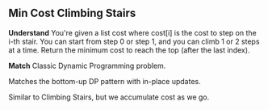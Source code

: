 ## Min Cost Climbing Stairs
**Understand**
You're given a list cost where cost[i] is the cost to step on the i-th stair.
You can start from step 0 or step 1, and you can climb 1 or 2 steps at a time.
Return the minimum cost to reach the top (after the last index).

**Match**
Classic Dynamic Programming problem.

Matches the bottom-up DP pattern with in-place updates.

Similar to Climbing Stairs, but we accumulate cost as we go.